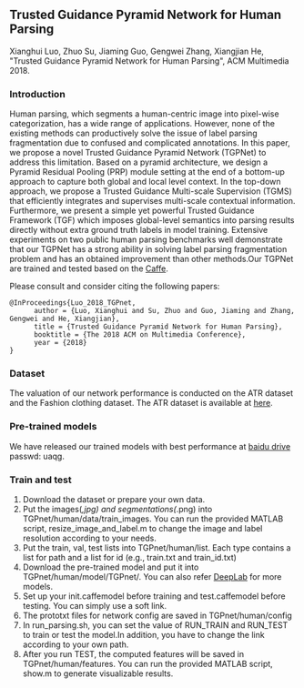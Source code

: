 ## Trusted Guidance Pyramid Network for Human Parsing
Xianghui Luo, Zhuo Su, Jiaming Guo, Gengwei Zhang, Xiangjian He, "Trusted Guidance Pyramid Network for Human Parsing", ACM Multimedia 2018.

### Introduction


Human parsing, which segments a human-centric image into pixel-wise categorization, has a wide range of applications. However, none of the existing methods can productively solve the issue of label parsing fragmentation due to confused and complicated annotations. In this paper, we propose a novel Trusted Guidance Pyramid Network (TGPNet) to address this limitation. Based on a pyramid architecture, we design a Pyramid Residual Pooling (PRP) module setting at the end of a bottom-up approach to capture both global and local level context. In the top-down approach, we propose a Trusted Guidance Multi-scale Supervision (TGMS) that efficiently integrates and supervises multi-scale contextual information. Furthermore, we present a simple yet powerful Trusted Guidance Framework (TGF) which imposes global-level semantics into parsing results directly without extra ground truth labels in model training. Extensive experiments on two public human parsing benchmarks well demonstrate that our TGPNet has a strong ability in solving label parsing fragmentation problem and has an obtained improvement than other methods.Our TGPNet are trained and tested based on the [Caffe](http://caffe.berkeleyvision.org).

Please consult and consider citing the following papers:

```
@InProceedings{Luo_2018_TGPnet,
      author = {Luo, Xianghui and Su, Zhuo and Guo, Jiaming and Zhang, Gengwei and He, Xiangjian},
      title = {Trusted Guidance Pyramid Network for Human Parsing},
      booktitle = {The 2018 ACM on Multimedia Conference},
      year = {2018}
}
```

### Dataset
The valuation of our network performance is conducted on the ATR dataset and the Fashion clothing dataset. The ATR dataset is available at [here](https://github.com/lemondan/HumanParsing-Dataset).
### Pre-trained models
We have released our trained models with best performance at [baidu drive](https://pan.baidu.com/s/13nrS1NE3zA0qsUkJYYRWcA) passwd: uaqg.

### Train and test
1. Download the dataset or prepare your own data.
2. Put the images(*,jpg) and segmentations(*.png) into TGPnet/human/data/train_images. You can run the provided MATLAB script, resize_image_and_label.m to change the image and label resolution according to your needs.
3. Put the train, val, test lists into TGPnet/human/list. Each type contains a list for path and a list for id (e.g., train.txt and train_id.txt) 
4. Download the pre-trained model and put it into TGPnet/human/model/TGPnet/. You can also refer [DeepLab](https://bitbucket.org/aquariusjay/deeplab-public-ver2) for more models. 
5. Set up your init.caffemodel before training and test.caffemodel before testing. You can simply use a soft link.
6. The prototxt files for network config are saved in TGPnet/human/config
7. In run_parsing.sh, you can set the value of RUN_TRAIN and RUN_TEST to train or test the model.In addition, you have to change the link according to your own path.
8. After you run TEST, the computed features will be saved in TGPnet/human/features. You can run the provided MATLAB script, show.m to generate visualizable results. 
